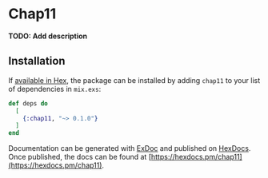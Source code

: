 # Chap11

**TODO: Add description**

## Installation

If [available in Hex](https://hex.pm/docs/publish), the package can be installed
by adding `chap11` to your list of dependencies in `mix.exs`:

```elixir
def deps do
  [
    {:chap11, "~> 0.1.0"}
  ]
end
```

Documentation can be generated with [ExDoc](https://github.com/elixir-lang/ex_doc)
and published on [HexDocs](https://hexdocs.pm). Once published, the docs can
be found at [https://hexdocs.pm/chap11](https://hexdocs.pm/chap11).

